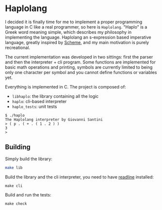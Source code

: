 # Haplolang

I decided it is finally time for me to implement a proper programming
language in C like a real programmer, so here is `Haplolang`. "Haplo"
is a Greek word meaning simple, which describes my philosophy in
implementing the language. Haplolang an s-expression based imperative
language, greatly inspired by [Scheme](https://www.scheme.org/), and
my main motivation is purely recreational.

The current implementation was developed in two sittings: first the
parser and then the interpreter + cli program. Some functions are
implemented for basic math operations and printing, symbols are
currently limited to being only one character per symbol and you
cannot define functions or variables yet.

Everything is implemented in C. The project is composed of:

- `libhaplo`: the library containing all the logic
- `haplo`: cli-based interpreter
- `haplo_tests`: unit tests

```
$ ./haplo
The Haplolang interpreter by Giovanni Santini
> ( p . ( + . ( 1 . 2 ) )
3
> 
```

## Building

Simply build the library:

```bash
make lib
```

Build the library and the cli interpreter, you need to have
[readline](https://savannah.gnu.org/git/?group=readline) installed:

```
make cli
```

Build and run the tests:

```
make check
```
